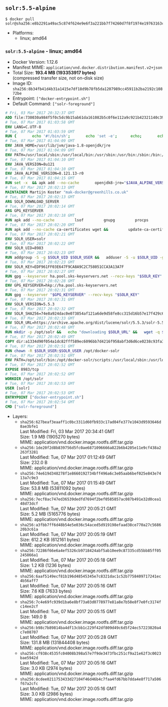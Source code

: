 ## `solr:5.5-alpine`

```console
$ docker pull solr@sha256:e8b2291a49ac5c874f624e9e6f3a221bb7f74260d7f8f1974e19763163c0c274
```

-	Platforms:
	-	linux; amd64

### `solr:5.5-alpine` - linux; amd64

-	Docker Version: 1.12.6
-	Manifest MIME: `application/vnd.docker.distribution.manifest.v2+json`
-	Total Size: **193.4 MB (193353917 bytes)**  
	(compressed transfer size, not on-disk size)
-	Image ID: `sha256:8b34fb41d4b31a1415e7df18d9b78fb5da1207989cc45911b2ba2192c10872be`
-	Entrypoint: `["docker-entrypoint.sh"]`
-	Default Command: `["solr-foreground"]`

```dockerfile
# Fri, 03 Mar 2017 20:32:37 GMT
ADD file:730030a984f5f0c5dc9b15ab61da161082b5c0f6e112a9c921b42321140c3927 in / 
# Tue, 07 Mar 2017 01:03:58 GMT
ENV LANG=C.UTF-8
# Tue, 07 Mar 2017 01:03:59 GMT
RUN { 		echo '#!/bin/sh'; 		echo 'set -e'; 		echo; 		echo 'dirname "$(dirname "$(readlink -f "$(which javac || which java)")")"'; 	} > /usr/local/bin/docker-java-home 	&& chmod +x /usr/local/bin/docker-java-home
# Tue, 07 Mar 2017 01:04:09 GMT
ENV JAVA_HOME=/usr/lib/jvm/java-1.8-openjdk/jre
# Tue, 07 Mar 2017 01:04:09 GMT
ENV PATH=/usr/local/sbin:/usr/local/bin:/usr/sbin:/usr/bin:/sbin:/bin:/usr/lib/jvm/java-1.8-openjdk/jre/bin:/usr/lib/jvm/java-1.8-openjdk/bin
# Tue, 07 Mar 2017 01:04:10 GMT
ENV JAVA_VERSION=8u121
# Tue, 07 Mar 2017 01:04:10 GMT
ENV JAVA_ALPINE_VERSION=8.121.13-r0
# Tue, 07 Mar 2017 01:04:15 GMT
RUN set -x 	&& apk add --no-cache 		openjdk8-jre="$JAVA_ALPINE_VERSION" 	&& [ "$JAVA_HOME" = "$(docker-java-home)" ]
# Tue, 07 Mar 2017 20:02:13 GMT
MAINTAINER Martijn Koster "mak-docker@greenhills.co.uk"
# Tue, 07 Mar 2017 20:02:13 GMT
ARG SOLR_DOWNLOAD_SERVER
# Tue, 07 Mar 2017 20:02:14 GMT
ARG GPG_KEYSERVER
# Tue, 07 Mar 2017 20:02:18 GMT
RUN apk add --no-cache         lsof         gnupg         procps         tar         bash
# Tue, 07 Mar 2017 20:02:20 GMT
RUN apk add --no-cache ca-certificates wget &&         update-ca-certificates
# Tue, 07 Mar 2017 20:02:21 GMT
ENV SOLR_USER=solr
# Tue, 07 Mar 2017 20:02:22 GMT
ENV SOLR_UID=8983
# Tue, 07 Mar 2017 20:02:23 GMT
RUN addgroup -S -g $SOLR_UID $SOLR_USER &&   adduser -S -u $SOLR_UID -g $SOLR_USER $SOLR_USER
# Tue, 07 Mar 2017 20:02:23 GMT
ENV SOLR_KEY=EDF961FF03E647F9CA8A9C2C758051CCA3A13A7F
# Tue, 07 Mar 2017 20:02:27 GMT
RUN gpg --keyserver ha.pool.sks-keyservers.net --recv-keys "$SOLR_KEY"
# Tue, 07 Mar 2017 20:02:28 GMT
ENV GPG_KEYSERVER=hkp://ha.pool.sks-keyservers.net
# Tue, 07 Mar 2017 20:02:31 GMT
RUN gpg --keyserver "$GPG_KEYSERVER" --recv-keys "$SOLR_KEY"
# Tue, 07 Mar 2017 20:02:31 GMT
ENV SOLR_VERSION=5.5.3
# Tue, 07 Mar 2017 20:02:32 GMT
ENV SOLR_SHA256=74e8a924dac0e073854af121a6de9d58fe8cc315d16b57e17f429c6a91b0b065
# Tue, 07 Mar 2017 20:02:33 GMT
ENV SOLR_URL=https://archive.apache.org/dist/lucene/solr/5.5.3/solr-5.5.3.tgz
# Tue, 07 Mar 2017 20:02:48 GMT
RUN mkdir -p /opt/solr &&   echo "downloading $SOLR_URL" &&   wget -q $SOLR_URL -O /opt/solr.tgz &&   echo "downloading $SOLR_URL.asc" &&   wget -q $SOLR_URL.asc -O /opt/solr.tgz.asc &&   echo "$SOLR_SHA256 */opt/solr.tgz" | sha256sum -c - &&   (>&2 ls -l /opt/solr.tgz /opt/solr.tgz.asc) &&   gpg --batch --verify /opt/solr.tgz.asc /opt/solr.tgz &&   tar -C /opt/solr --extract --file /opt/solr.tgz --strip-components=1 &&   rm /opt/solr.tgz* &&   rm -Rf /opt/solr/docs/ &&   mkdir -p /opt/solr/server/solr/lib /opt/solr/server/solr/mycores &&   sed -i -e 's/#SOLR_PORT=8983/SOLR_PORT=8983/' /opt/solr/bin/solr.in.sh &&   sed -i -e '/-Dsolr.clustering.enabled=true/ a SOLR_OPTS="$SOLR_OPTS -Dsun.net.inetaddr.ttl=60 -Dsun.net.inetaddr.negative.ttl=60"' /opt/solr/bin/solr.in.sh &&   chown -R $SOLR_USER:$SOLR_USER /opt/solr &&   mkdir /docker-entrypoint-initdb.d /opt/docker-solr/
# Tue, 07 Mar 2017 20:02:49 GMT
COPY dir:a1334d90f054a1dc82fff589ec6096bb7d4216f958abf3d6d6ce0238c93fa3b3 in /opt/docker-solr/scripts 
# Tue, 07 Mar 2017 20:02:51 GMT
RUN chown -R $SOLR_USER:$SOLR_USER /opt/docker-solr
# Tue, 07 Mar 2017 20:02:51 GMT
ENV PATH=/opt/solr/bin:/opt/docker-solr/scripts:/usr/local/sbin:/usr/local/bin:/usr/sbin:/usr/bin:/sbin:/bin:/usr/lib/jvm/java-1.8-openjdk/jre/bin:/usr/lib/jvm/java-1.8-openjdk/bin
# Tue, 07 Mar 2017 20:02:52 GMT
EXPOSE 8983/tcp
# Tue, 07 Mar 2017 20:02:52 GMT
WORKDIR /opt/solr
# Tue, 07 Mar 2017 20:02:53 GMT
USER [solr]
# Tue, 07 Mar 2017 20:02:53 GMT
ENTRYPOINT ["docker-entrypoint.sh"]
# Tue, 07 Mar 2017 20:02:54 GMT
CMD ["solr-foreground"]
```

-	Layers:
	-	`sha256:627beaf3eaaff1c0bc3311d60fb933c17ad04fe377e1043d9593646d8ae3bfe1`  
		Last Modified: Fri, 03 Mar 2017 20:34:41 GMT  
		Size: 1.9 MB (1905270 bytes)  
		MIME: application/vnd.docker.image.rootfs.diff.tar.gzip
	-	`sha256:1de20f2d8b839756d5fc0ae6871096666a822b6b4205e11e9cf438a2263f3281`  
		Last Modified: Tue, 07 Mar 2017 01:12:49 GMT  
		Size: 232.0 B  
		MIME: application/vnd.docker.image.rootfs.diff.tar.gzip
	-	`sha256:74e619d348278f1e8660192734bff496a6c3e05aab6bef025e843e7413a7c9e3`  
		Last Modified: Tue, 07 Mar 2017 01:15:49 GMT  
		Size: 53.8 MB (53811092 bytes)  
		MIME: application/vnd.docker.image.rootfs.diff.tar.gzip
	-	`sha256:7ecf8ac747ed36539dedfd7694f2bef0585857ac087b491e32d0cea148d73dcf`  
		Last Modified: Tue, 07 Mar 2017 20:05:21 GMT  
		Size: 5.2 MB (5165776 bytes)  
		MIME: application/vnd.docker.image.rootfs.diff.tar.gzip
	-	`sha256:a3fbb7ff6d48b54e5e036c54aced5d919198efaad38ce770a27c568620b3c61a`  
		Last Modified: Tue, 07 Mar 2017 20:05:19 GMT  
		Size: 612.2 KB (612161 bytes)  
		MIME: application/vnd.docker.image.rootfs.diff.tar.gzip
	-	`sha256:72286f66e6a4ef5326cb9718424abf5ab10ee9c87335cd55bb85ff05245866a1`  
		Last Modified: Tue, 07 Mar 2017 20:05:18 GMT  
		Size: 1.2 KB (1236 bytes)  
		MIME: application/vnd.docker.image.rootfs.diff.tar.gzip
	-	`sha256:6aaf5149ecf81b196d48545345e7c8321dac1c52b7758409717241ec4b56aff7`  
		Last Modified: Tue, 07 Mar 2017 20:05:16 GMT  
		Size: 7.6 KB (7633 bytes)  
		MIME: application/vnd.docker.image.rootfs.diff.tar.gzip
	-	`sha256:7c4e69fc939d1ba6e8bf73a03d0778977e81a8e7b58e8f7e0fc3174fc14ee2cf`  
		Last Modified: Tue, 07 Mar 2017 20:05:15 GMT  
		Size: 149.0 B  
		MIME: application/vnd.docker.image.rootfs.diff.tar.gzip
	-	`sha256:b98c7b89814ba4df13cbb1c229f42df809d49c6d5f24ec57223820a4c7e08707`  
		Last Modified: Tue, 07 Mar 2017 20:05:28 GMT  
		Size: 131.8 MB (131844408 bytes)  
		MIME: application/vnd.docker.image.rootfs.diff.tar.gzip
	-	`sha256:cf938c4535fc04008b398a57e7f9de3473fbc251cf9a21e62f3c0023bae5942d`  
		Last Modified: Tue, 07 Mar 2017 20:05:16 GMT  
		Size: 3.0 KB (2974 bytes)  
		MIME: application/vnd.docker.image.rootfs.diff.tar.gzip
	-	`sha256:8cdee0211753433d27104f46d46b4c7faa4fd67bb7dda4e8f717a506f67a2cfc`  
		Last Modified: Tue, 07 Mar 2017 20:05:16 GMT  
		Size: 3.0 KB (2986 bytes)  
		MIME: application/vnd.docker.image.rootfs.diff.tar.gzip
